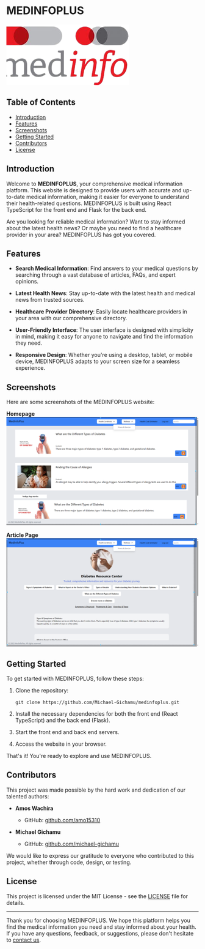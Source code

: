 # MEDINFOPLUS

![MEDINFOPLUS Logo](./public/icon1.png)

## Table of Contents

- [Introduction](#introduction)
- [Features](#features)
- [Screenshots](#screenshots)
- [Getting Started](#getting-started)
- [Contributors](#contributors)
- [License](#license)

## Introduction

Welcome to **MEDINFOPLUS**, your comprehensive medical information platform. This website is designed to provide users with accurate and up-to-date medical information, making it easier for everyone to understand their health-related questions. MEDINFOPLUS is built using React TypeScript for the front end and Flask for the back end.

Are you looking for reliable medical information? Want to stay informed about the latest health news? Or maybe you need to find a healthcare provider in your area? MEDINFOPLUS has got you covered.

## Features

- **Search Medical Information**: Find answers to your medical questions by searching through a vast database of articles, FAQs, and expert opinions.

- **Latest Health News**: Stay up-to-date with the latest health and medical news from trusted sources.

- **Healthcare Provider Directory**: Easily locate healthcare providers in your area with our comprehensive directory.

- **User-Friendly Interface**: The user interface is designed with simplicity in mind, making it easy for anyone to navigate and find the information they need.

- **Responsive Design**: Whether you're using a desktop, tablet, or mobile device, MEDINFOPLUS adapts to your screen size for a seamless experience.

## Screenshots

Here are some screenshots of the MEDINFOPLUS website:

**Homepage**
![Homepage](./public/articles.png)

<!-- **Search Results**
![Search Results](./screenshots/search_results.png) -->

**Article Page**
![Article Page](./public/resource.png)

<!-- **Healthcare Provider Directory**
![Healthcare Provider Directory](./screenshots/provider_directory.png) -->

## Getting Started

To get started with MEDINFOPLUS, follow these steps:

1. Clone the repository:

   ```
   git clone https://github.com/Michael-Gichamu/medinfoplus.git
   ```

2. Install the necessary dependencies for both the front end (React TypeScript) and the back end (Flask).

3. Start the front end and back end servers.

4. Access the website in your browser.

That's it! You're ready to explore and use MEDINFOPLUS.

## Contributors

This project was made possible by the hard work and dedication of our talented authors:

- **Amos Wachira**

  - GitHub: [github.com/amo15310](https://github.com/AMO15310)

- **Michael Gichamu**
  - GitHub: [github.com/michael-gichamu](https://github.com/Michael-Gichamu)

We would like to express our gratitude to everyone who contributed to this project, whether through code, design, or testing.

## License

This project is licensed under the MIT License - see the [LICENSE](LICENSE) file for details.

---

Thank you for choosing MEDINFOPLUS. We hope this platform helps you find the medical information you need and stay informed about your health. If you have any questions, feedback, or suggestions, please don't hesitate to [contact us](mailto:wachiraamos402@gmail.com).
